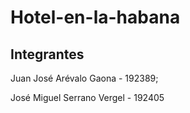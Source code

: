 # Hotel-en-la-habana
## Integrantes
Juan José Arévalo Gaona - 192389;

José Miguel Serrano Vergel - 192405
